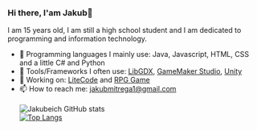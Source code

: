 ### Hi there, I'am Jakub👋

I am 15 years old, I am still a high school student and I am dedicated to programming and information technology.

- 🔨 Programming languages I mainly use: Java, Javascript, HTML, CSS and a little C# and Python
- 🔧 Tools/Frameworks I often use: [LibGDX](https://libgdx.com/), [GameMaker Studio](https://www.yoyogames.com/en/gamemaker), [Unity](https://unity.com/)
- 🔭 Working on: [LiteCode](http://litecode.net/) and [RPG Game](https://github.com/Jakubeich/RPG-Game)
- 📫 How to reach me: jakubmitrega1@gmail.com\
\
![Jakubeich GitHub stats](https://github-readme-stats.vercel.app/api?username=Jakubeich&include_all_commits=true)
\
[![Top Langs](https://github-readme-stats.vercel.app/api/top-langs/?username=Jakubeich&layout=compact)](https://github.com/Jakubeich/github-readme-stats)

